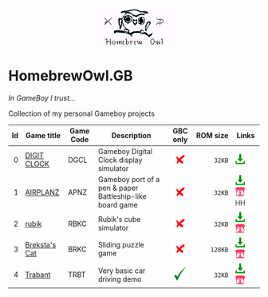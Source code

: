 <p align="center"><img src="README_Resources/logo.png"></img></p>

# HomebrewOwl.GB

_In GameBoy I trust..._

Collection of my personal Gameboy projects

| Id | Game title                                                             | Game Code   | Description                                                                            | GBC only                         | ROM&#160;size | Links                           |
|---:|------------------------------------------------------------------------|-------------|----------------------------------------------------------------------------------------|:--------------------------------:|---------:|---------------------------------|
|   0| [DIGIT CLOCK](https://github.com/NotImplementedLife/DIGIT-CLOCK)       | DGCL        | Gameboy Digital Clock display simulator                                                | ![](README_Resources/ic-no.png)  | `  32KB` | [<img src="README_Resources/ic-down.png" width="20px">](https://github.com/NotImplementedLife/DIGIT-CLOCK/releases/download/1.0/DIGIT_CLOCK_1_0.gb) |
|   1| [AIRPLANZ](https://github.com/NotImplementedLife/AIRPLANZ)             | APNZ        | Gameboy port of a pen & paper Battleship-like board game                               | ![](README_Resources/ic-no.png)  | `  32KB` | [<img src="README_Resources/ic-down.png" width="20px">](https://github.com/NotImplementedLife/AIRPLANZ/releases/download/1.2/AIRPLANZ_1_2.gb)       [<img src="README_Resources/ic-itch.png" width="20px">](https://notimplementedlife.itch.io/airplanz)    [<img src="README_Resources/ic-hhub.png" width="20px">](https://hh.gbdev.io/game/AIRPLANZ) |
|   2| [rubik](https://github.com/NotImplementedLife/rubik)                   | RBKC        | Rubik's cube simulator                                                                 | ![](README_Resources/ic-no.png)  | `  32KB` | [<img src="README_Resources/ic-down.png" width="20px">](https://github.com/NotImplementedLife/rubik/releases/download/1.3/rubik_1_3.gb)             [<img src="README_Resources/ic-itch.png" width="20px">](https://notimplementedlife.itch.io/rubik) |
|   3| [Breksta's Cat](https://github.com/NotImplementedLife/brekstascat)     | BRKC        | Sliding puzzle game                                                                    | ![](README_Resources/ic-no.png)  | ` 128KB` | [<img src="README_Resources/ic-down.png" width="20px">](https://github.com/NotImplementedLife/brekstascat/releases/download/1.3/brekstascat_1_3.gb) [<img src="README_Resources/ic-itch.png" width="20px">](https://notimplementedlife.itch.io/brekstascat) |
|   4| [Trabant](https://github.com/NotImplementedLife/Trabant)               | TRBT        | Very basic car driving demo                                                            | ![](README_Resources/ic-yes.png) | `  32KB` | [<img src="README_Resources/ic-down.png" width="20px">](https://github.com/NotImplementedLife/Trabant/releases/download/1.3/Trabant_1_3.gbc)        [<img src="README_Resources/ic-itch.png" width="20px">](https://notimplementedlife.itch.io/trabant)|
